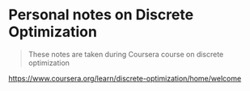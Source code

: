 # Personal notes on Discrete Optimization

> These notes are taken during Coursera course on discrete optimization

https://www.coursera.org/learn/discrete-optimization/home/welcome